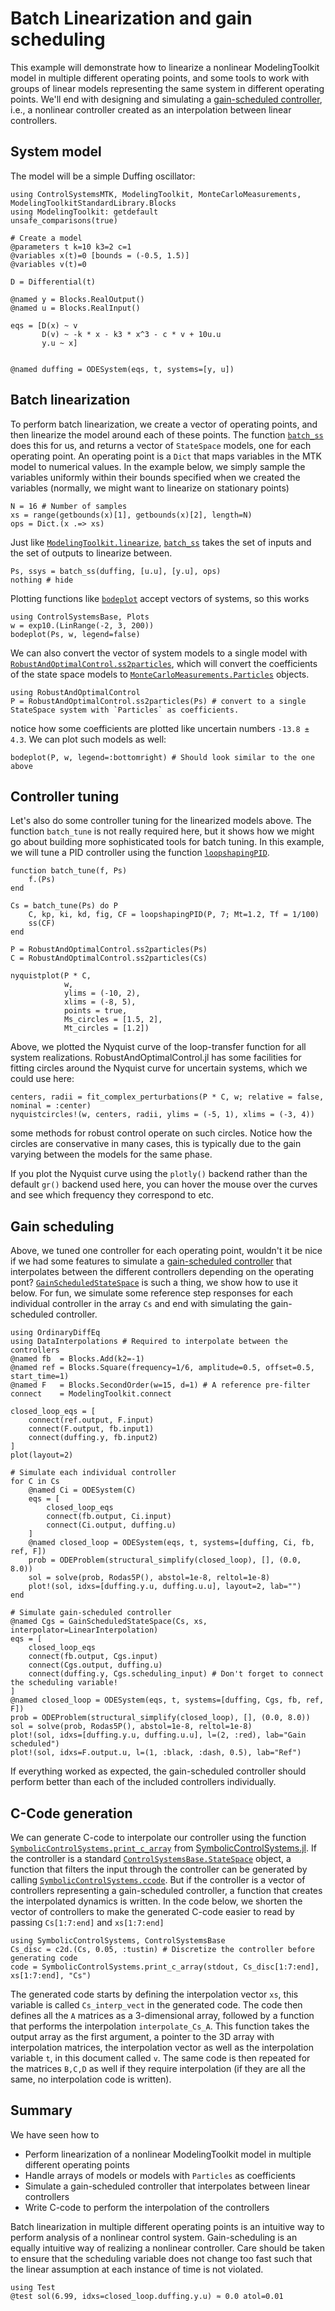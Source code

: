 # Batch Linearization and gain scheduling
This example will demonstrate how to linearize a nonlinear ModelingToolkit model in multiple different operating points, and some tools to work with groups of linear models representing the same system in different operating points. We'll end with designing and simulating a [gain-scheduled controller](https://en.wikipedia.org/wiki/Gain_scheduling), i.e., a nonlinear controller created as an interpolation between linear controllers.


## System model
The model will be a simple Duffing oscillator:
```@example BATCHLIN
using ControlSystemsMTK, ModelingToolkit, MonteCarloMeasurements, ModelingToolkitStandardLibrary.Blocks
using ModelingToolkit: getdefault
unsafe_comparisons(true)

# Create a model
@parameters t k=10 k3=2 c=1
@variables x(t)=0 [bounds = (-0.5, 1.5)]
@variables v(t)=0

D = Differential(t)

@named y = Blocks.RealOutput()
@named u = Blocks.RealInput()

eqs = [D(x) ~ v
       D(v) ~ -k * x - k3 * x^3 - c * v + 10u.u
       y.u ~ x]


@named duffing = ODESystem(eqs, t, systems=[y, u])
```

## Batch linearization
To perform batch linearization, we create a vector of operating points, and then linearize the model around each of these points. The function [`batch_ss`](@ref) does this for us, and returns a vector of `StateSpace` models, one for each operating point. An operating point is a `Dict` that maps variables in the MTK model to numerical values. In the example below, we simply sample the variables uniformly within their bounds specified when we created the variables (normally, we might want to linearize on stationary points)
```@example BATCHLIN
N = 16 # Number of samples
xs = range(getbounds(x)[1], getbounds(x)[2], length=N)
ops = Dict.(x .=> xs)
```

Just like [`ModelingToolkit.linearize`](@ref), [`batch_ss`](@ref) takes the set of inputs and the set of outputs to linearize between.
```@example BATCHLIN
Ps, ssys = batch_ss(duffing, [u.u], [y.u], ops)
nothing # hide
```

Plotting functions like [`bodeplot`](@ref) accept vectors of systems, so this works
```@example BATCHLIN
using ControlSystemsBase, Plots
w = exp10.(LinRange(-2, 3, 200))
bodeplot(Ps, w, legend=false)
```
We can also convert the vector of system models to a single model with [`RobustAndOptimalControl.ss2particles`](@ref), which will convert the coefficients of the state space models to [`MonteCarloMeasurements.Particles`](https://baggepinnen.github.io/MonteCarloMeasurements.jl/latest/) objects.
```@example BATCHLIN
using RobustAndOptimalControl
P = RobustAndOptimalControl.ss2particles(Ps) # convert to a single StateSpace system with `Particles` as coefficients.
```

notice how some coefficients are plotted like uncertain numbers `-13.8 ± 4.3`. We can plot such models as well:
```@example BATCHLIN
bodeplot(P, w, legend=:bottomright) # Should look similar to the one above
```

## Controller tuning
Let's also do some controller tuning for the linearized models above. The function `batch_tune` is not really required here, but it shows how we might go about building more sophisticated tools for batch tuning. In this example, we will tune a PID controller using the function [`loopshapingPID`](@ref).
```@example BATCHLIN
function batch_tune(f, Ps)
    f.(Ps)
end

Cs = batch_tune(Ps) do P
    C, kp, ki, kd, fig, CF = loopshapingPID(P, 7; Mt=1.2, Tf = 1/100)
    ss(CF)
end

P = RobustAndOptimalControl.ss2particles(Ps)
C = RobustAndOptimalControl.ss2particles(Cs)

nyquistplot(P * C,
            w,
            ylims = (-10, 2),
            xlims = (-8, 5),
            points = true,
            Ms_circles = [1.5, 2],
            Mt_circles = [1.2])
```
Above, we plotted the Nyquist curve of the loop-transfer function for all system realizations. RobustAndOptimalControl.jl has some facilities for fitting circles around the Nyquist curve for uncertain systems, which we could use here:
```@example BATCHLIN
centers, radii = fit_complex_perturbations(P * C, w; relative = false, nominal = :center)
nyquistcircles!(w, centers, radii, ylims = (-5, 1), xlims = (-3, 4))
```
some methods for robust control operate on such circles. Notice how the circles are conservative in many cases, this is typically due to the gain varying between the models for the same phase.

If you plot the Nyquist curve using the `plotly()` backend rather than the default `gr()` backend used here, you can hover the mouse over the curves and see which frequency they correspond to etc. 

## Gain scheduling
Above, we tuned one controller for each operating point, wouldn't it be nice if we had some features to simulate a [gain-scheduled controller](https://en.wikipedia.org/wiki/Gain_scheduling) that interpolates between the different controllers depending on the operating pont? [`GainScheduledStateSpace`](@ref) is such a thing, we show how to use it below. For fun, we simulate some reference step responses for each individual controller in the array `Cs` and end with simulating the gain-scheduled controller.

```@example BATCHLIN
using OrdinaryDiffEq
using DataInterpolations # Required to interpolate between the controllers
@named fb  = Blocks.Add(k2=-1)
@named ref = Blocks.Square(frequency=1/6, amplitude=0.5, offset=0.5, start_time=1)
@named F   = Blocks.SecondOrder(w=15, d=1) # A reference pre-filter
connect    = ModelingToolkit.connect

closed_loop_eqs = [
    connect(ref.output, F.input)
    connect(F.output, fb.input1)
    connect(duffing.y, fb.input2)
]
plot(layout=2)

# Simulate each individual controller
for C in Cs
    @named Ci = ODESystem(C)
    eqs = [
        closed_loop_eqs
        connect(fb.output, Ci.input)
        connect(Ci.output, duffing.u)
    ]
    @named closed_loop = ODESystem(eqs, t, systems=[duffing, Ci, fb, ref, F])
    prob = ODEProblem(structural_simplify(closed_loop), [], (0.0, 8.0))
    sol = solve(prob, Rodas5P(), abstol=1e-8, reltol=1e-8)
    plot!(sol, idxs=[duffing.y.u, duffing.u.u], layout=2, lab="")
end

# Simulate gain-scheduled controller
@named Cgs = GainScheduledStateSpace(Cs, xs, interpolator=LinearInterpolation)
eqs = [
    closed_loop_eqs
    connect(fb.output, Cgs.input)
    connect(Cgs.output, duffing.u)
    connect(duffing.y, Cgs.scheduling_input) # Don't forget to connect the scheduling variable!
]
@named closed_loop = ODESystem(eqs, t, systems=[duffing, Cgs, fb, ref, F])
prob = ODEProblem(structural_simplify(closed_loop), [], (0.0, 8.0))
sol = solve(prob, Rodas5P(), abstol=1e-8, reltol=1e-8)
plot!(sol, idxs=[duffing.y.u, duffing.u.u], l=(2, :red), lab="Gain scheduled")
plot!(sol, idxs=F.output.u, l=(1, :black, :dash, 0.5), lab="Ref")
```

If everything worked as expected, the gain-scheduled controller should perform better than each of the included controllers individually. 


## C-Code generation
We can generate C-code to interpolate our controller using the function [`SymbolicControlSystems.print_c_array`](@ref) from [SymbolicControlSystems.jl](https://github.com/JuliaControl/SymbolicControlSystems.jl). If the controller is a standard [`ControlSystemsBase.StateSpace`](@ref) object, a function that filters the input through the controller can be generated by calling [`SymbolicControlSystems.ccode`](@ref). But if the controller is a vector of controllers representing a gain-scheduled controller, a function that creates the interpolated dynamics is written. In the code below, we shorten the vector of controllers to make the generated C-code easier to read by passing `Cs[1:7:end]` and `xs[1:7:end]`
```@example BATCHLIN
using SymbolicControlSystems, ControlSystemsBase
Cs_disc = c2d.(Cs, 0.05, :tustin) # Discretize the controller before generating code
code = SymbolicControlSystems.print_c_array(stdout, Cs_disc[1:7:end], xs[1:7:end], "Cs")
```
The generated code starts by defining the interpolation vector `xs`, this variable is called `Cs_interp_vect` in the generated code. The code then defines all the ``A`` matrices as a 3-dimensional array, followed by a function that performs the interpolation `interpolate_Cs_A`. This function takes the output array as the first argument, a pointer to the 3D array with interpolation matrices, the interpolation vector as well as the interpolation variable `t`, in this document called ``v``. The same code is then repeated for the matrices ``B,C,D`` as well if they require interpolation (if they are all the same, no interpolation code is written). 


## Summary
We have seen how to
- Perform linearization of a nonlinear ModelingToolkit model in multiple different operating points
- Handle arrays of models or models with `Particles` as coefficients
- Simulate a gain-scheduled controller that interpolates between linear controllers
- Write C-code to perform the interpolation of the controllers


Batch linearization in multiple different operating points is an intuitive way to perform analysis of a nonlinear control system. Gain-scheduling is an equally intuitive way of realizing a nonlinear controller. Care should be taken to ensure that the scheduling variable does not change too fast such that the linear assumption at each instance of time is not violated.


```@example BATCHLIN
using Test
@test sol(6.99, idxs=closed_loop.duffing.y.u) ≈ 0.0 atol=0.01
```